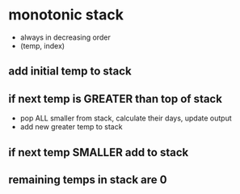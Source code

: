 # monotonic stack

- always in decreasing order
- (temp, index)

## add initial temp to stack

## if next temp is GREATER than top of stack

- pop ALL smaller from stack, calculate their days, update output
- add new greater temp to stack

## if next temp SMALLER add to stack

## remaining temps in stack are 0
